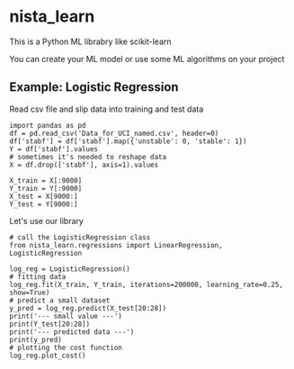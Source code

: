 # nista_learn
This is a Python ML librabry like scikit-learn

You can create your ML model or use some ML algorithms on your project

## Example: Logistic Regression
Read csv file and slip data into training and test data
````
import pandas as pd
df = pd.read_csv('Data_for_UCI_named.csv', header=0)
df['stabf'] = df['stabf'].map({'unstable': 0, 'stable': 1})
Y = df['stabf'].values
# sometimes it's needed to reshape data
X = df.drop(['stabf'], axis=1).values

X_train = X[:9000]
Y_train = Y[:9000]
X_test = X[9000:]
Y_test = Y[9000:]
````
Let's use our library
````
# call the LogisticRegression class
from nista_learn.regressions import LinearRegression, LogisticRegression

log_reg = LogisticRegression()
# fitting data
log_reg.fit(X_train, Y_train, iterations=200000, learning_rate=0.25, show=True)
# predict a small dataset
y_pred = log_reg.predict(X_test[20:28])
print('--- small value ---')
print(Y_test[20:28])
print('--- predicted data ---')
print(y_pred)
# plotting the cost function
log_reg.plot_cost()
````
